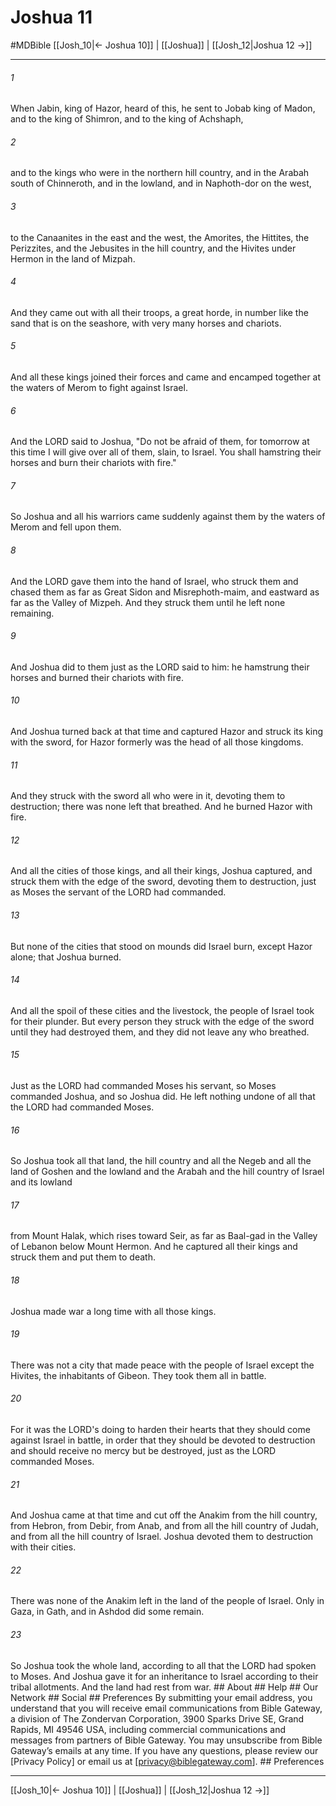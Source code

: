 # Joshua 11
#MDBible
[[Josh_10|← Joshua 10]] | [[Joshua]] | [[Josh_12|Joshua 12 →]]

***






###### 1 


When Jabin, king of Hazor, heard of this, he sent to Jobab king of Madon, and to the king of Shimron, and to the king of Achshaph, 





###### 2 


and to the kings who were in the northern hill country, and in the Arabah south of Chinneroth, and in the lowland, and in Naphoth-dor on the west, 





###### 3 


to the Canaanites in the east and the west, the Amorites, the Hittites, the Perizzites, and the Jebusites in the hill country, and the Hivites under Hermon in the land of Mizpah. 





###### 4 


And they came out with all their troops, a great horde, in number like the sand that is on the seashore, with very many horses and chariots. 





###### 5 


And all these kings joined their forces and came and encamped together at the waters of Merom to fight against Israel. 





###### 6 


And the LORD said to Joshua, "Do not be afraid of them, for tomorrow at this time I will give over all of them, slain, to Israel. You shall hamstring their horses and burn their chariots with fire." 





###### 7 


So Joshua and all his warriors came suddenly against them by the waters of Merom and fell upon them. 





###### 8 


And the LORD gave them into the hand of Israel, who struck them and chased them as far as Great Sidon and Misrephoth-maim, and eastward as far as the Valley of Mizpeh. And they struck them until he left none remaining. 





###### 9 


And Joshua did to them just as the LORD said to him: he hamstrung their horses and burned their chariots with fire. 





###### 10 


And Joshua turned back at that time and captured Hazor and struck its king with the sword, for Hazor formerly was the head of all those kingdoms. 





###### 11 


And they struck with the sword all who were in it, devoting them to destruction; there was none left that breathed. And he burned Hazor with fire. 





###### 12 


And all the cities of those kings, and all their kings, Joshua captured, and struck them with the edge of the sword, devoting them to destruction, just as Moses the servant of the LORD had commanded. 





###### 13 


But none of the cities that stood on mounds did Israel burn, except Hazor alone; that Joshua burned. 





###### 14 


And all the spoil of these cities and the livestock, the people of Israel took for their plunder. But every person they struck with the edge of the sword until they had destroyed them, and they did not leave any who breathed. 





###### 15 


Just as the LORD had commanded Moses his servant, so Moses commanded Joshua, and so Joshua did. He left nothing undone of all that the LORD had commanded Moses. 





###### 16 


So Joshua took all that land, the hill country and all the Negeb and all the land of Goshen and the lowland and the Arabah and the hill country of Israel and its lowland 





###### 17 


from Mount Halak, which rises toward Seir, as far as Baal-gad in the Valley of Lebanon below Mount Hermon. And he captured all their kings and struck them and put them to death. 





###### 18 


Joshua made war a long time with all those kings. 





###### 19 


There was not a city that made peace with the people of Israel except the Hivites, the inhabitants of Gibeon. They took them all in battle. 





###### 20 


For it was the LORD's doing to harden their hearts that they should come against Israel in battle, in order that they should be devoted to destruction and should receive no mercy but be destroyed, just as the LORD commanded Moses. 





###### 21 


And Joshua came at that time and cut off the Anakim from the hill country, from Hebron, from Debir, from Anab, and from all the hill country of Judah, and from all the hill country of Israel. Joshua devoted them to destruction with their cities. 





###### 22 


There was none of the Anakim left in the land of the people of Israel. Only in Gaza, in Gath, and in Ashdod did some remain. 





###### 23 


So Joshua took the whole land, according to all that the LORD had spoken to Moses. And Joshua gave it for an inheritance to Israel according to their tribal allotments. And the land had rest from war. ## About ## Help ## Our Network ## Social ## Preferences By submitting your email address, you understand that you will receive email communications from Bible Gateway, a division of The Zondervan Corporation, 3900 Sparks Drive SE, Grand Rapids, MI 49546 USA, including commercial communications and messages from partners of Bible Gateway. You may unsubscribe from Bible Gateway&rsquo;s emails at any time. If you have any questions, please review our [Privacy Policy] or email us at [privacy@biblegateway.com]. ## Preferences

***

[[Josh_10|← Joshua 10]] | [[Joshua]] | [[Josh_12|Joshua 12 →]]
